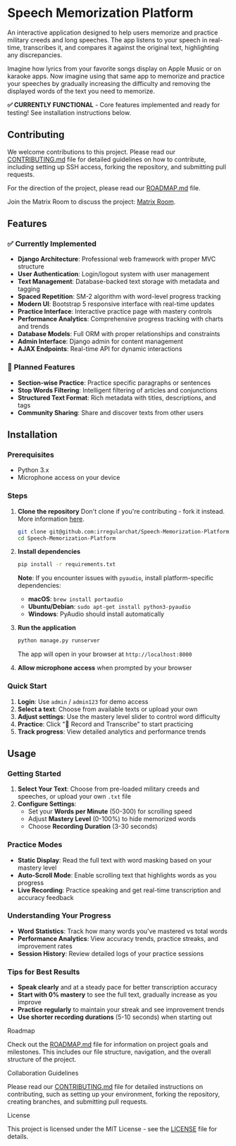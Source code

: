 # Speech Memorization Platform

An interactive application designed to help users memorize and practice military creeds and long speeches. The app listens to your speech in real-time, transcribes it, and compares it against the original text, highlighting any discrepancies.

Imagine how lyrics from your favorite songs display on Apple Music or on karaoke apps. Now imagine using that same app to memorize and practice your speeches by gradually increasing the difficulty and removing the displayed words of the text you need to memorize.

**✅ CURRENTLY FUNCTIONAL** - Core features implemented and ready for testing! See installation instructions below.



## Contributing

We welcome contributions to this project. Please read our [CONTRIBUTING.md](CONTRIBUTING.md) file for detailed guidelines on how to contribute, including setting up SSH access, forking the repository, and submitting pull requests.

For the direction of the project, please read our [ROADMAP.md](ROADMAP.md) file.

Join the Matrix Room to discuss the project: [Matrix Room](https://matrix.to/#/%23speech-memorization-platform:irregularchat.com).



## Features

### ✅ **Currently Implemented**
- **Django Architecture**: Professional web framework with proper MVC structure
- **User Authentication**: Login/logout system with user management
- **Text Management**: Database-backed text storage with metadata and tagging
- **Spaced Repetition**: SM-2 algorithm with word-level progress tracking
- **Modern UI**: Bootstrap 5 responsive interface with real-time updates
- **Practice Interface**: Interactive practice page with mastery controls
- **Performance Analytics**: Comprehensive progress tracking with charts and trends
- **Database Models**: Full ORM with proper relationships and constraints
- **Admin Interface**: Django admin for content management
- **AJAX Endpoints**: Real-time API for dynamic interactions

### 🚧 **Planned Features**
- **Section-wise Practice**: Practice specific paragraphs or sentences
- **Stop Words Filtering**: Intelligent filtering of articles and conjunctions
- **Structured Text Format**: Rich metadata with titles, descriptions, and tags
- **Community Sharing**: Share and discover texts from other users



## Installation

### Prerequisites

- Python 3.x
- Microphone access on your device

### Steps

1. **Clone the repository**
   Don't clone if you're contributing - fork it instead. More information [here](CONTRIBUTING.md).

   ```bash
   git clone git@github.com:irregularchat/Speech-Memorization-Platform.git
   cd Speech-Memorization-Platform
   ```

2. **Install dependencies**

   ```bash
   pip install -r requirements.txt
   ```

   **Note**: If you encounter issues with `pyaudio`, install platform-specific dependencies:
   
   - **macOS**: `brew install portaudio`
   - **Ubuntu/Debian**: `sudo apt-get install python3-pyaudio`
   - **Windows**: PyAudio should install automatically

3. **Run the application**

   ```bash
   python manage.py runserver
   ```
   
   The app will open in your browser at `http://localhost:8000`

4. **Allow microphone access** when prompted by your browser

### Quick Start
1. **Login**: Use `admin` / `admin123` for demo access
2. **Select a text**: Choose from available texts or upload your own
3. **Adjust settings**: Use the mastery level slider to control word difficulty
4. **Practice**: Click "📝 Record and Transcribe" to start practicing
5. **Track progress**: View detailed analytics and performance trends


## Usage

### Getting Started
1. **Select Your Text**: Choose from pre-loaded military creeds and speeches, or upload your own `.txt` file
2. **Configure Settings**: 
   - Set your **Words per Minute** (50-300) for scrolling speed
   - Adjust **Mastery Level** (0-100%) to hide memorized words
   - Choose **Recording Duration** (3-30 seconds)

### Practice Modes
- **Static Display**: Read the full text with word masking based on your mastery level
- **Auto-Scroll Mode**: Enable scrolling text that highlights words as you progress
- **Live Recording**: Practice speaking and get real-time transcription and accuracy feedback

### Understanding Your Progress
- **Word Statistics**: Track how many words you've mastered vs total words
- **Performance Analytics**: View accuracy trends, practice streaks, and improvement rates
- **Session History**: Review detailed logs of your practice sessions

### Tips for Best Results
- **Speak clearly** and at a steady pace for better transcription accuracy
- **Start with 0% mastery** to see the full text, gradually increase as you improve
- **Practice regularly** to maintain your streak and see improvement trends
- **Use shorter recording durations** (5-10 seconds) when starting out

Roadmap

Check out the [ROADMAP.md](ROADMAP.md) file for information on project goals and milestones. This includes our file structure, navigation, and the overall structure of the project.

Collaboration Guidelines

Please read our [CONTRIBUTING.md](CONTRIBUTING.md) file for detailed instructions on contributing, such as setting up your environment, forking the repository, creating branches, and submitting pull requests.

License

This project is licensed under the MIT License - see the [LICENSE](LICENSE) file for details.

